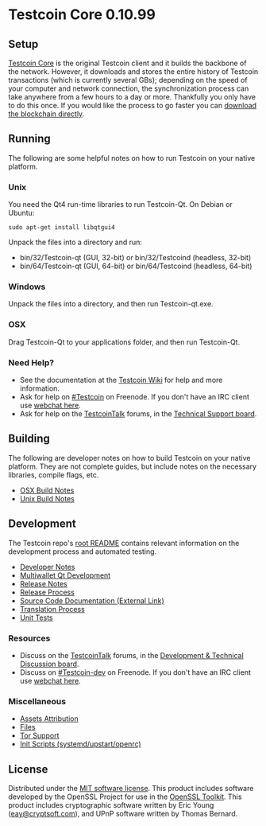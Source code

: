 Testcoin Core 0.10.99
=====================

Setup
---------------------
[Testcoin Core](http://Testcoin.org/en/download) is the original Testcoin client and it builds the backbone of the network. However, it downloads and stores the entire history of Testcoin transactions (which is currently several GBs); depending on the speed of your computer and network connection, the synchronization process can take anywhere from a few hours to a day or more. Thankfully you only have to do this once. If you would like the process to go faster you can [download the blockchain directly](bootstrap.md).

Running
---------------------
The following are some helpful notes on how to run Testcoin on your native platform. 

### Unix

You need the Qt4 run-time libraries to run Testcoin-Qt. On Debian or Ubuntu:

	sudo apt-get install libqtgui4

Unpack the files into a directory and run:

- bin/32/Testcoin-qt (GUI, 32-bit) or bin/32/Testcoind (headless, 32-bit)
- bin/64/Testcoin-qt (GUI, 64-bit) or bin/64/Testcoind (headless, 64-bit)



### Windows

Unpack the files into a directory, and then run Testcoin-qt.exe.

### OSX

Drag Testcoin-Qt to your applications folder, and then run Testcoin-Qt.

### Need Help?

* See the documentation at the [Testcoin Wiki](https://en.Testcoin.it/wiki/Main_Page)
for help and more information.
* Ask for help on [#Testcoin](http://webchat.freenode.net?channels=Testcoin) on Freenode. If you don't have an IRC client use [webchat here](http://webchat.freenode.net?channels=Testcoin).
* Ask for help on the [TestcoinTalk](https://Testcointalk.org/) forums, in the [Technical Support board](https://Testcointalk.org/index.php?board=4.0).

Building
---------------------
The following are developer notes on how to build Testcoin on your native platform. They are not complete guides, but include notes on the necessary libraries, compile flags, etc.

- [OSX Build Notes](build-osx.md)
- [Unix Build Notes](build-unix.md)

Development
---------------------
The Testcoin repo's [root README](https://github.com/Testcoin/Testcoin/blob/master/README.md) contains relevant information on the development process and automated testing.

- [Developer Notes](developer-notes.md)
- [Multiwallet Qt Development](multiwallet-qt.md)
- [Release Notes](release-notes.md)
- [Release Process](release-process.md)
- [Source Code Documentation (External Link)](https://dev.visucore.com/Testcoin/doxygen/)
- [Translation Process](translation_process.md)
- [Unit Tests](unit-tests.md)

### Resources
* Discuss on the [TestcoinTalk](https://Testcointalk.org/) forums, in the [Development & Technical Discussion board](https://Testcointalk.org/index.php?board=6.0).
* Discuss on [#Testcoin-dev](http://webchat.freenode.net/?channels=Testcoin) on Freenode. If you don't have an IRC client use [webchat here](http://webchat.freenode.net/?channels=Testcoin-dev).

### Miscellaneous
- [Assets Attribution](assets-attribution.md)
- [Files](files.md)
- [Tor Support](tor.md)
- [Init Scripts (systemd/upstart/openrc)](init.md)

License
---------------------
Distributed under the [MIT software license](http://www.opensource.org/licenses/mit-license.php).
This product includes software developed by the OpenSSL Project for use in the [OpenSSL Toolkit](https://www.openssl.org/). This product includes
cryptographic software written by Eric Young ([eay@cryptsoft.com](mailto:eay@cryptsoft.com)), and UPnP software written by Thomas Bernard.
